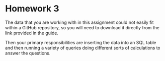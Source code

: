 # Homework 3

The data that you are working with in this assignment could not easily fit within a GitHub repository, so you will need to download it directly from the link provided in the guide.

Then your primary responsibilities are inserting the data into an SQL table and then running a variety of queries doing different sorts of calculations to answer the questions.
